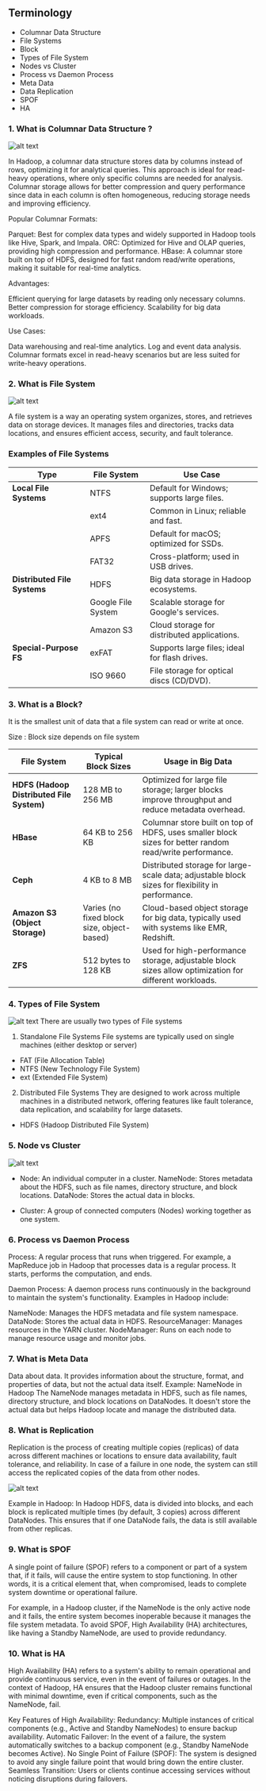 ## Terminology
- Columnar Data Structure
- File Systems
- Block
- Types of File System
- Nodes vs Cluster
- Process vs Daemon Process
- Meta Data
- Data Replication
- SPOF
- HA

### 1. What is Columnar Data Structure ?

![alt text](Images/ColumnarStructure.png)

In Hadoop, a columnar data structure stores data by columns instead of rows, optimizing it for analytical queries. This approach is ideal for read-heavy operations, where only specific columns are needed for analysis. Columnar storage allows for better compression and query performance since data in each column is often homogeneous, reducing storage needs and improving efficiency.

Popular Columnar Formats:

Parquet: Best for complex data types and widely supported in Hadoop tools like Hive, Spark, and Impala.
ORC: Optimized for Hive and OLAP queries, providing high compression and performance.
HBase: A columnar store built on top of HDFS, designed for fast random read/write operations, making it suitable for real-time analytics.

Advantages:

Efficient querying for large datasets by reading only necessary columns.
Better compression for storage efficiency.
Scalability for big data workloads.

Use Cases:

Data warehousing and real-time analytics.
Log and event data analysis.
Columnar formats excel in read-heavy scenarios but are less suited for write-heavy operations.


### 2. What is File System

![alt text](Images/File%20System.png)

A file system is a way an operating system organizes, stores, and retrieves data on storage devices. It manages files and directories, tracks data locations, and ensures efficient access, security, and fault tolerance.

### Examples of File Systems

| **Type**                | **File System**     | **Use Case**                                   |
|--------------------------|---------------------|-----------------------------------------------|
| **Local File Systems**   | NTFS               | Default for Windows; supports large files.    |
|                          | ext4               | Common in Linux; reliable and fast.           |
|                          | APFS               | Default for macOS; optimized for SSDs.        |
|                          | FAT32              | Cross-platform; used in USB drives.           |
| **Distributed File Systems** | HDFS           | Big data storage in Hadoop ecosystems.        |
|                          | Google File System | Scalable storage for Google's services.       |
|                          | Amazon S3          | Cloud storage for distributed applications.   |
| **Special-Purpose FS**   | exFAT              | Supports large files; ideal for flash drives. |
|                          | ISO 9660           | File storage for optical discs (CD/DVD).      |

### 3. What is a Block?
It is the smallest unit of data that a file system can read or write at once.

Size : Block size depends on file system

| **File System**    | **Typical Block Sizes**  | **Usage in Big Data**                                                                 |
|--------------------|--------------------------|---------------------------------------------------------------------------------------|
| **HDFS (Hadoop Distributed File System)** | 128 MB to 256 MB       | Optimized for large file storage; larger blocks improve throughput and reduce metadata overhead. |
| **HBase**          | 64 KB to 256 KB           | Columnar store built on top of HDFS, uses smaller block sizes for better random read/write performance. |
| **Ceph**           | 4 KB to 8 MB              | Distributed storage for large-scale data; adjustable block sizes for flexibility in performance. |
| **Amazon S3 (Object Storage)** | Varies (no fixed block size, object-based) | Cloud-based object storage for big data, typically used with systems like EMR, Redshift. |
| **ZFS**            | 512 bytes to 128 KB       | Used for high-performance storage, adjustable block sizes allow optimization for different workloads. |

### 4. Types of File System
![alt text](Images/typeofFS.png)
There are usually two types of File systems

1. Standalone File Systems
File systems are typically used on single machines (either desktop or server) 
- FAT (File Allocation Table)
- NTFS (New Technology File System)
- ext (Extended File System)

2. Distributed File Systems
They are designed to work across multiple machines in a distributed network, offering features like fault tolerance, data replication, and scalability for large datasets.
- HDFS (Hadoop Distributed File System)

### 5. Node vs Cluster

![alt text](Images/ClusternNodes.png)

- Node: An individual computer in a cluster.
NameNode: Stores metadata about the HDFS, such as file names, directory structure, and block locations.
DataNode: Stores the actual data in blocks.

- Cluster: A group of connected computers (Nodes) working together as one system.

### 6. Process vs Daemon Process

Process: A regular process that runs when triggered. For example, a MapReduce job in Hadoop that processes data is a regular process. It starts, performs the computation, and ends.

Daemon Process: A daemon process runs continuously in the background to maintain the system's functionality. Examples in Hadoop include:

NameNode: Manages the HDFS metadata and file system namespace.
DataNode: Stores the actual data in HDFS.
ResourceManager: Manages resources in the YARN cluster.
NodeManager: Runs on each node to manage resource usage and monitor jobs.

### 7. What is Meta Data 
Data about data. It provides information about the structure, format, and properties of data, but not the actual data itself.
Example: NameNode in Hadoop
The NameNode manages metadata in HDFS, such as file names, directory structure, and block locations on DataNodes. It doesn't store the actual data but helps Hadoop locate and manage the distributed data.

### 8. What is Replication
Replication is the process of creating multiple copies (replicas) of data across different machines or locations to ensure data availability, fault tolerance, and reliability. In case of a failure in one node, the system can still access the replicated copies of the data from other nodes.

![alt text](Images/Repl.png)

Example in Hadoop:
In Hadoop HDFS, data is divided into blocks, and each block is replicated multiple times (by default, 3 copies) across different DataNodes. This ensures that if one DataNode fails, the data is still available from other replicas.

### 9. What is SPOF
A single point of failure (SPOF) refers to a component or part of a system that, if it fails, will cause the entire system to stop functioning. In other words, it is a critical element that, when compromised, leads to complete system downtime or operational failure.

For example, in a Hadoop cluster, if the NameNode is the only active node and it fails, the entire system becomes inoperable because it manages the file system metadata. To avoid SPOF, High Availability (HA) architectures, like having a Standby NameNode, are used to provide redundancy.

### 10. What is HA
High Availability (HA) refers to a system's ability to remain operational and provide continuous service, even in the event of failures or outages. In the context of Hadoop, HA ensures that the Hadoop cluster remains functional with minimal downtime, even if critical components, such as the NameNode, fail.

Key Features of High Availability:
Redundancy: Multiple instances of critical components (e.g., Active and Standby NameNodes) to ensure backup availability.
Automatic Failover: In the event of a failure, the system automatically switches to a backup component (e.g., Standby NameNode becomes Active).
No Single Point of Failure (SPOF): The system is designed to avoid any single failure point that would bring down the entire cluster.
Seamless Transition: Users or clients continue accessing services without noticing disruptions during failovers.